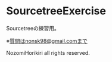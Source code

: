 ﻿# SourcetreeExercise
Sourcetreeの練習用。














※質問はnonsk98@gmail.comまで

NozomiHorikiri all rights reserved.


